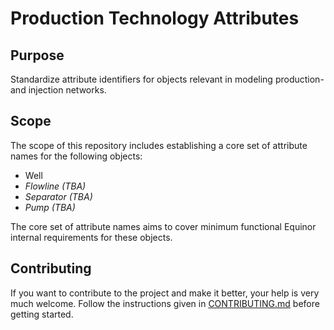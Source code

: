 # Production Technology Attributes

## Purpose
Standardize attribute identifiers for objects relevant in modeling production- and injection networks.

## Scope
The scope of this repository includes establishing a core set of attribute names for the following objects:
* Well 
* *Flowline (TBA)*
* *Separator (TBA)*
* *Pump (TBA)*

The core set of attribute names aims to cover minimum functional Equinor internal requirements for these objects.

## Contributing
If you want to contribute to the project and make it better, your help
is very much welcome. Follow the instructions given in [CONTRIBUTING.md](CONTRIBUTING.md) before getting started.
